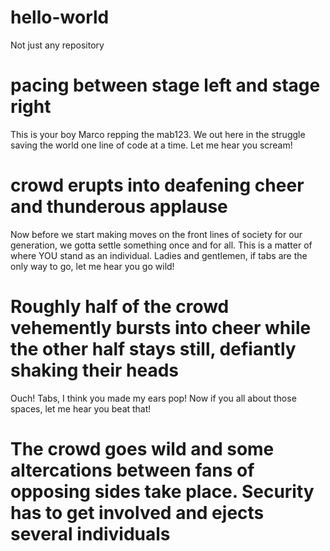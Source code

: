 # hello-world
Not just any repository

# pacing between stage left and stage right
This is your boy Marco repping the mab123. We out here in the struggle saving the world one line of code at a time. Let me hear you scream!
# crowd erupts into deafening cheer and thunderous applause

Now before we start making moves on the front lines of society for our generation, we gotta settle something once and for all.
This is a matter of where YOU stand as an individual.
Ladies and gentlemen, if tabs are the only way to go, let me hear you go wild!
# Roughly half of the crowd vehemently bursts into cheer while the other half stays still, defiantly shaking their heads

Ouch! Tabs, I think you made my ears pop! Now if you all about those spaces, let me hear you beat that!
# The crowd goes wild and some altercations between fans of opposing sides take place. Security has to get involved and ejects several individuals
